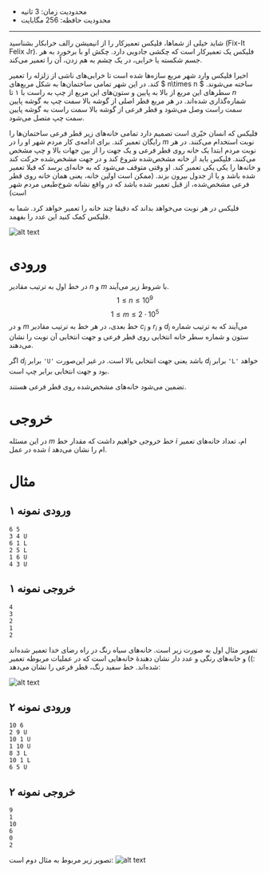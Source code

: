 + محدودیت زمان: 3 ثانیه
+ محدودیت حافظه: 256 مگابایت

----------

شاید خیلی از شماها، فلیکس تعمیرکار را از انیمیشن رالف خرابکار بشناسید (Fix-It Felix Jr). فلیکس یک تعمیرکار است که چکشی جادویی دارد. چکش او با برخورد به هر جسم شکسته یا خرابی، در یک چشم به هم زدن، آن را تعمیر می‌کند.

اخیرا فلیکس وارد شهر مربع سازه‌ها شده است تا خرابی‌های ناشی از زلزله را تعمیر کند. در این شهر تمامی ساختمان‌ها به شکل مربع‌های $ n\times n $ ساخته می‌شوند. سطر‌های این مربع از بالا به پایین و ستون‌های این مربع از چپ به راست با ۱ تا $n$ شماره‌گذاری شده‌اند. در هر مربع قطر اصلی از گوشه بالا سمت چپ به گوشه پایین سمت راست وصل می‌شود و قطر فرعی از گوشه بالا سمت راست به گوشه پایین سمت چپ متصل می‌شود.

فلیکس که انسان خیّری است تصمیم دارد تمامی خانه‌های زیر قطر فرعی ساختمان‌ها را رایگان تعمیر کند. برای ادامه‌ی کار مردم شهر او را در $m$ نوبت استخدام می‌کنند. در هر نوبت مردم ابتدا یک خانه روی قطر فرعی و یک جهت را از بین جهات بالا و چپ مشخص می‌کنند. فلیکس باید از خانه مشخص‌شده شروع کند و در جهت مشخص‌شده حرکت کند و خانه‌ها را یکی یکی تعمیر کند. او وقتی متوقف می‌شود که به خانه‌ای برسد که قبلا تعمیر شده باشد و یا از جدول بیرون بزند. (ممکن است اولین خانه، یعنی همان خانه روی قطر فرعی مشخص‌شده، از قبل تعمیر شده باشد که در واقع نشانه شوخ‌طبعی مردم شهر است)

فلیکس در هر نوبت می‌خواهد بداند که دقیقا چند خانه را تعمیر خواهد کرد. شما به فلیکس کمک کنید این عدد را بفهمد.


![alt text](https://static.wikia.nocookie.net/wreckitralph/images/f/f2/FFJ.png/revision/latest?cb=20130630233520)


# ورودی
در خط اول به ترتیب مقادیر $n$ و $m$ با شروط زیر می‌آیند.$$1 \le n \le 10^9$$$$1 \le m \le 2 \cdot 10^5$$
و در $m$ خط بعدی، در هر خط به ترتیب مقادیر $c_i$ و $r_i$ و $d_i$ می‌آیند که به ترتیب شماره ستون و شماره سطر خانه انتخابی روی قطر فرعی و جهت انتخابی آن نوبت را نشان می‌دهند.

اگر $d_i$ برابر `'U'` باشد یعنی جهت انتخابی بالا است. در غیر این‌صورت $d_i$ برابر `'L'` خواهد بود و جهت انتخابی برابر چپ است.

تضمین می‌شود خانه‌های مشخص‌شده روی قطر فرعی هستند.

# خروجی
در این مسئله $m$ خط خروجی خواهیم داشت که مقدار خط $i$ ام، تعداد خانه‌های تعمیر شده در عمل $i$ ام را نشان می‌دهد.

# مثال

## ورودی نمونه ۱
```
6 5
3 4 U
6 1 L
2 5 L
1 6 U
4 3 U

```


## خروجی نمونه ۱
```
4
3
2
1
2

```


تصویر مثال اول به صورت زیر است. خانه‌های سیاه رنگ در راه رضای خدا تعمیر شده‌اند :)) و خانه‌های رنگی و عدد دار نشان دهندۀ خانه‌هایی است که در عملیات مربوطه تعمیر شده‌اند. خط سفید رنگ، قطر فرعی را نشان می‌دهد:

![alt text](https://s4.uupload.ir/files/pic1_84d.jpg)


## ورودی نمونه ۲
```
10 6
2 9 U
10 1 U
1 10 U
8 3 L
10 1 L
6 5 U

```


## خروجی نمونه ۲
```
9
1
10
6
0
2

```

تصویر زیر مربوط به مثال دوم است:
![alt text](https://s4.uupload.ir/files/pic2_7klf.jpg)
